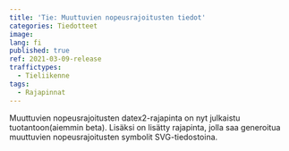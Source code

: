 ```yaml
---
title: 'Tie: Muuttuvien nopeusrajoitusten tiedot'
categories: Tiedotteet
image:
lang: fi
published: true
ref: 2021-03-09-release
traffictypes:
  - Tieliikenne
tags:
  - Rajapinnat
---
```


Muuttuvien nopeusrajoitusten datex2-rajapinta on nyt julkaistu tuotantoon(aiemmin beta).  Lisäksi on lisätty rajapinta,
jolla saa generoitua muuttuvien nopeusrajoitusten symbolit SVG-tiedostoina.
